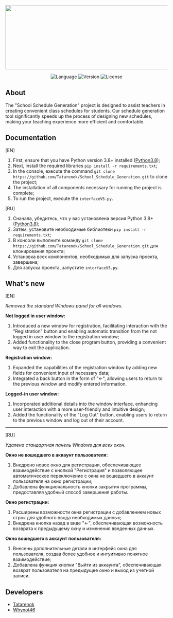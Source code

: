 <p align="center">
      <img src="https://i.ibb.co/cNhLhyq/logo3.png" width="600" height="200">
</p>

<p align="center">
   <img src="https://img.shields.io/badge/Language-Python3.8-purple" alt="Language">
   <img src="https://img.shields.io/badge/Language-KivyMD-blue" alt="Version">
   <img src="https://img.shields.io/badge/License-NONE-Lime" alt="License">
</p>

## About
The "School Schedule Generation" project is designed to assist teachers in creating convenient class schedules for students. Our schedule generation tool significantly speeds up the process of designing new schedules, making your teaching experience more efficient and comfortable.

## Documentation
[EN]
1. First, ensure that you have Python version 3.8+ installed ([Python3.8](https://www.python.org/downloads/release/python-380/));
2. Next, install the required libraries `pip install -r requirements.txt`;
3. In the console, execute the command `git clone https://github.com/Tatarenok/School_Schedule_Generation.git` to clone the project;
4. The installation of all components necessary for running the project is complete;
5. To run the project, execute the `interfaceV5.py`.

[RU]
1. Сначала, убедитесь, что у вас установлена версия Python 3.8+ ([Python3.8](https://www.python.org/downloads/release/python-380/));
3. Затем, установите необходимые библиотеки `pip install -r requirements.txt`;
4. В консоли выполните команду `git clone https://github.com/Tatarenok/School_Schedule_Generation.git` для клонирования проекта;
5. Установка всех компонентов, необходимых для запуска проекта, завершена;
6. Для запуска проекта, запустите `interfaceV5.py`.

## What's new
[EN]

*Removed the standard Windows panel for all windows.*

__Not logged in user window:__
1. Introduced a new window for registration, facilitating interaction with the "Registration" button and enabling automatic transition from the not logged in user window to the registration window;
2. Added functionality to the close program button, providing a convenient way to exit the application.

__Registration window:__
1. Expanded the capabilities of the registration window by adding new fields for convenient input of necessary data;
2. Integrated a back button in the form of "<-", allowing users to return to the previous window and modify entered information.

__Logged-in user window:__
1. Incorporated additional details into the window interface, enhancing user interaction with a more user-friendly and intuitive design;
2. Added the functionality of the "Log Out" button, enabling users to return to the previous window and log out of their account.

---------------------------------------------------------------------------------------------------------------------------------------------
[RU]

*Удалена стандартная панель Windows для всех окон.*

__Окно не вошедшего в аккаунт пользователя:__
1. Внедрено новое окно для регистрации, обеспечивающее взаимодействие с кнопкой "Регистрация" и позволяющее автоматическое переключение с окна не вошедшего в аккаунт пользователя на окно регистрации;
2. Добавлена функциональность кнопки закрытия программы, предоставляя удобный способ завершения работы.

__Окно регистрации:__
1. Расширены возможности окна регистрации с добавлением новых строк для удобного ввода необходимых данных;
2. Внедрена кнопка назад в виде "<-", обеспечивающая возможность возврата к предыдущему окну и изменения введенных данных.

__Окно вошедшего в аккаунт пользователя:__
1. Внесены дополнительные детали в интерфейс окна для пользователя, создав более удобное и интуитивно понятное взаимодействие;
2. Добавлена функция кнопки "Выйти из аккаунта", обеспечивающая возврат пользователя на предыдущее окно и выход из учетной записи.

## Developers
- [Tatarenok](https://github.com/Tatarenok)
- [Whynot46](https://github.com/Whynot46)

